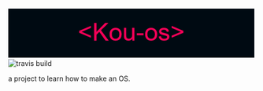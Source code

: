 ![Kou-os](Kou-os.png) 
![travis build](https://img.shields.io/badge/Version-1.0-%23ff1744)

a project to learn how to make an OS.
